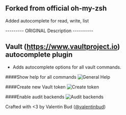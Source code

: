 ## Forked from official oh-my-zsh

Added autocomplete for read, write, list

--------- ORIGINAL Description ----------

## Vault (https://www.vaultproject.io) autocomplete plugin

- Adds autocomplete options for all vault commands.

####Show help for all commands
![General Help](http://i.imgur.com/yv5Db1r.png "Help for all commands")


####Create new Vault token
![Create token](http://i.imgur.com/xMegNgh.png "Create token")


####Enable audit backends
![Audit backends](http://i.imgur.com/fKLeiSF.png "Audit backends")



Crafted with <3 by Valentin Bud ([@valentinbud](https://twitter.com/valentinbud))
